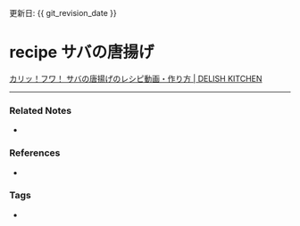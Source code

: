 更新日: {{ git_revision_date }}

# recipe サバの唐揚げ
[カリッ！フワ！ サバの唐揚げのレシピ動画・作り方 | DELISH KITCHEN](https://delishkitchen.tv/recipes/212426623373279535)

----
### Related Notes
- 

### References
- 

### Tags
- 